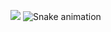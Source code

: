 <img src = "https://www.wallpaperup.com/uploads/wallpapers/2013/11/30/180885/70b7e9ea50c49951e7c7052e7ab46020.jpg"></img>
![Snake animation](https://github.com/Usik177/Usik177/blob/output/github-contribution-grid-snake.svg)


